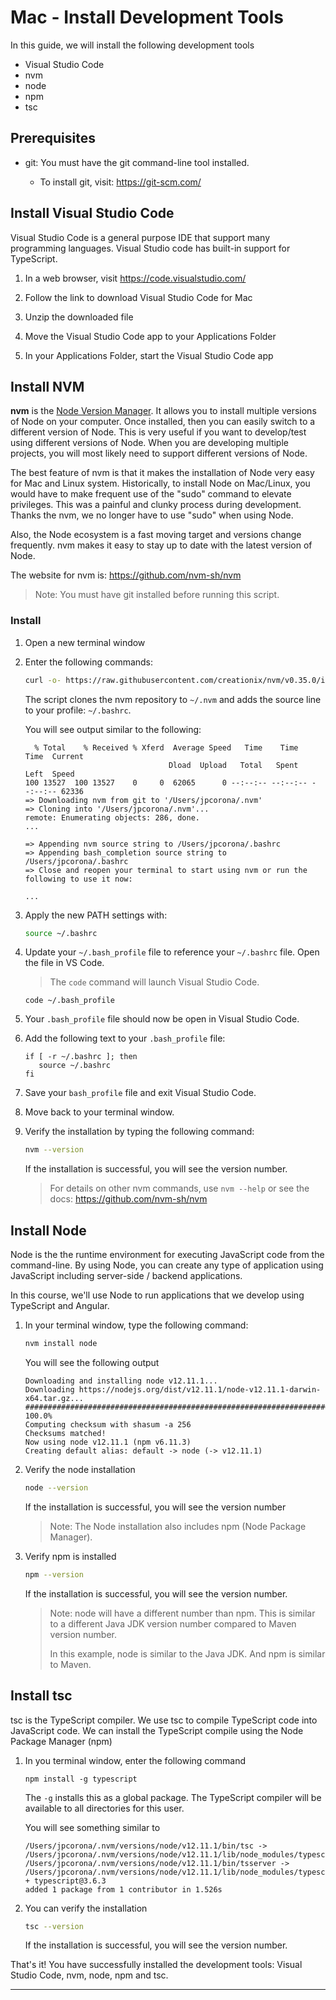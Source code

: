 # Mac - Install Development Tools

In this guide, we will install the following development tools

* Visual Studio Code
* nvm
* node
* npm
* tsc

## Prerequisites
* git: You must have the git command-line tool installed. 

  * To install git, visit: https://git-scm.com/

## Install Visual Studio Code
Visual Studio Code is a general purpose IDE that support many programming languages. Visual Studio code has built-in support for TypeScript.


1. In a web browser, visit https://code.visualstudio.com/

2. Follow the link to download Visual Studio Code for Mac

3. Unzip the downloaded file

4. Move the Visual Studio Code app to your Applications Folder

5. In your Applications Folder, start the Visual Studio Code app


## Install NVM
**nvm** is the [Node Version Manager](https://github.com/nvm-sh/nvm). It allows you to install multiple versions of Node on your computer. Once installed, then you can easily switch to a different version of Node. This is very useful if you want to develop/test using different versions of Node. When you are developing multiple projects, you will most likely need to support different versions of Node. 

The best feature of nvm is that it makes the installation of Node very easy for Mac and Linux system. Historically, to install Node on Mac/Linux, you would have to make frequent use of the "sudo" command to elevate privileges. This was a painful and clunky process during development. Thanks the nvm, we no longer have to use "sudo" when using Node.

Also, the Node ecosystem is a fast moving target and versions change frequently. nvm makes it easy to stay up to date with the latest version of Node. 

The website for nvm is: https://github.com/nvm-sh/nvm

> Note: You must have git installed before running this script.

### Install
1. Open a new terminal window

2. Enter the following commands:

    ```bash
    curl -o- https://raw.githubusercontent.com/creationix/nvm/v0.35.0/install.sh | bash
    ```

   The script clones the nvm repository to `~/.nvm` and adds the source line to your profile: `~/.bashrc`.

   You will see output similar to the following:

    ```
      % Total    % Received % Xferd  Average Speed   Time    Time     Time  Current
                                    Dload  Upload   Total   Spent    Left  Speed
    100 13527  100 13527    0     0  62065      0 --:--:-- --:--:-- --:--:-- 62336
    => Downloading nvm from git to '/Users/jpcorona/.nvm'
    => Cloning into '/Users/jpcorona/.nvm'...
    remote: Enumerating objects: 286, done.
    ...

    => Appending nvm source string to /Users/jpcorona/.bashrc
    => Appending bash_completion source string to /Users/jpcorona/.bashrc
    => Close and reopen your terminal to start using nvm or run the following to use it now:

    ...
    ```

3. Apply the new PATH settings with:

    ```bash
    source ~/.bashrc
    ```

4. Update your `~/.bash_profile` file to reference your `~/.bashrc` file. Open the file in VS Code. 

    > The `code` command will launch Visual Studio Code.

    ```
    code ~/.bash_profile
    ```

5. Your `.bash_profile` file should now be open in Visual Studio Code.

5. Add the following text to your `.bash_profile` file:

    ```
    if [ -r ~/.bashrc ]; then
       source ~/.bashrc
    fi
    ```

7. Save your  `bash_profile` file and exit Visual Studio Code.

8. Move back to your terminal window.

9. Verify the installation by typing the following command:

    ```bash
    nvm --version
    ```

   If the installation is successful, you will see the version number.

    > For details on other nvm commands, use `nvm --help` or see the docs: https://github.com/nvm-sh/nvm


## Install Node
Node is the the runtime environment for executing JavaScript code from the command-line. By using Node, you can create any type of application using JavaScript including server-side / backend applications.

In this course, we'll use Node to run applications that we develop using TypeScript and Angular.

1. In your terminal window, type the following command:

    ```bash
    nvm install node
    ```

   You will see the following output

    ```
    Downloading and installing node v12.11.1...
    Downloading https://nodejs.org/dist/v12.11.1/node-v12.11.1-darwin-x64.tar.gz...
    ######################################################################## 100.0%
    Computing checksum with shasum -a 256
    Checksums matched!
    Now using node v12.11.1 (npm v6.11.3)
    Creating default alias: default -> node (-> v12.11.1)
    ```

2. Verify the node installation

    ```bash
    node --version
    ```

   If the installation is successful, you will see the version number

   > Note: The Node installation also includes npm (Node Package Manager).

3. Verify npm is installed

    ```bash
    npm --version
    ```

   If the installation is successful, you will see the version number. 

   > Note: node will have a different number than npm. This is similar to a different Java JDK version number compared to Maven version number.
   >
   > In this example, node is similar to the Java JDK.  And npm is similar to Maven.

## Install tsc
tsc is the TypeScript compiler. We use tsc to compile TypeScript code into JavaScript code. We can install the TypeScript compile using the Node Package Manager (npm)

1. In you terminal window, enter the following command

    ```
    npm install -g typescript
    ```

   The `-g` installs this as a global package. The TypeScript compiler will be available to all directories for this user.

   You will see something similar to

    ```
    /Users/jpcorona/.nvm/versions/node/v12.11.1/bin/tsc -> /Users/jpcorona/.nvm/versions/node/v12.11.1/lib/node_modules/typescript/bin/tsc
    /Users/jpcorona/.nvm/versions/node/v12.11.1/bin/tsserver -> /Users/jpcorona/.nvm/versions/node/v12.11.1/lib/node_modules/typescript/bin/tsserver
    + typescript@3.6.3
    added 1 package from 1 contributor in 1.526s
    ```

2. You can verify the installation

    ```bash
    tsc --version
    ```

   If the installation is successful, you will see the version number.

That's it! You have successfully installed the development tools: Visual Studio Code, nvm, node, npm and tsc.


---
